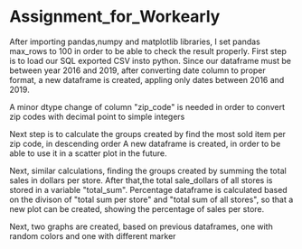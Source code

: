 # Assignment_for_Workearly
After importing pandas,numpy and matplotlib libraries,
I set pandas max_rows to 100 in order to be able to check the result properly.
First step is to load our SQL exported CSV insto python.
Since our dataframe must be between year 2016 and 2019,
after converting date column to proper format,
a new dataframe is created, appling only dates between 2016 and 2019.

A minor dtype change of column "zip_code" is needed in order to convert
zip codes with decimal point to simple integers

Next step is to calculate the groups created by find the most sold item per zip code, in descending order
A new dataframe is created, in order to be able to use it in a scatter plot in the future.

Next, similar calculations, finding the groups created by summing the total sales in dollars per store.
After that,the total sale_dollars of all stores is stored in a variable "total_sum".
Percentage dataframe is calculated based on the divison of "total sum per store" and "total sum of all stores",
so that a new plot can be created, showing the percentage of sales per store.

Next, two graphs are created, based on previous dataframes,
one with random colors and one with different marker

